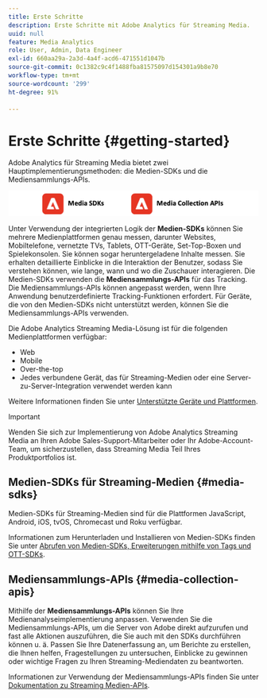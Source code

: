```yaml
---
title: Erste Schritte
description: Erste Schritte mit Adobe Analytics für Streaming Media.
uuid: null
feature: Media Analytics
role: User, Admin, Data Engineer
exl-id: 660aa29a-2a3d-4a4f-acd6-471551d1047b
source-git-commit: 0c1382c9c4f1488fba81575097d154301a9b8e70
workflow-type: tm+mt
source-wordcount: '299'
ht-degree: 91%

---
```


# Erste Schritte {#getting-started}

Adobe Analytics für Streaming Media bietet zwei Hauptimplementierungsmethoden: die Medien-SDKs und die Mediensammlungs-APIs.

![Methoden](assets/getting-started2.png)

Unter Verwendung der integrierten Logik der **Medien-SDKs** können Sie mehrere Medienplattformen genau messen, darunter Websites, Mobiltelefone, vernetzte TVs, Tablets, OTT-Geräte, Set-Top-Boxen und Spielekonsolen. Sie können sogar heruntergeladene Inhalte messen. Sie erhalten detaillierte Einblicke in die Interaktion der Benutzer, sodass Sie verstehen können, wie lange, wann und wo die Zuschauer interagieren. Die Medien-SDKs verwenden die **Mediensammlungs-APIs** für das Tracking. Die Mediensammlungs-APIs können angepasst werden, wenn Ihre Anwendung benutzerdefinierte Tracking-Funktionen erfordert. Für Geräte, die von den Medien-SDKs nicht unterstützt werden, können Sie die Mediensammlungs-APIs verwenden.

Die Adobe Analytics Streaming Media-Lösung ist für die folgenden Medienplattformen verfügbar:

* Web
* Mobile
* Over-the-top
* Jedes verbundene Gerät, das für Streaming-Medien oder eine Server-zu-Server-Integration verwendet werden kann

Weitere Informationen finden Sie unter [Unterstützte Geräte und Plattformen](/help/getting-started/supported-devices.md).

>[!IMPORTANT]
>
>Wenden Sie sich zur Implementierung von Adobe Analytics Streaming Media an Ihren Adobe Sales-Support-Mitarbeiter oder Ihr Adobe-Account-Team, um sicherzustellen, dass Streaming Media Teil Ihres Produktportfolios ist.

## Medien-SDKs für Streaming-Medien {#media-sdks}

Medien-SDKs für Streaming-Medien sind für die Plattformen JavaScript, Android, iOS, tvOS, Chromecast und Roku verfügbar.

Informationen zum Herunterladen und Installieren von Medien-SDKs finden Sie unter [Abrufen von Medien-SDKs, Erweiterungen mithilfe von Tags und OTT-SDKs](/help/getting-started/download-sdks.md).


## Mediensammlungs-APIs {#media-collection-apis}

Mithilfe der **Mediensammlungs-APIs** können Sie Ihre Medienanalyseimplementierung anpassen. Verwenden Sie die Mediensammlungs-APIs, um die Server von Adobe direkt aufzurufen und fast alle Aktionen auszuführen, die Sie auch mit den SDKs durchführen können u. ä. Passen Sie Ihre Datenerfassung an, um Berichte zu erstellen, die Ihnen helfen, Fragestellungen zu untersuchen, Einblicke zu gewinnen oder wichtige Fragen zu Ihren Streaming-Mediendaten zu beantworten.

Informationen zur Verwendung der Mediensammlungs-APIs finden Sie unter [Dokumentation zu Streaming Medien-APIs](/help/implementation/media-collection-api/mc-api-overview.md).
